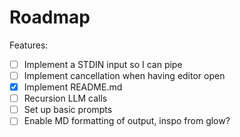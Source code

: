 # Roadmap

Features:
- [ ] Implement a STDIN input so I can pipe
- [ ] Implement cancellation when having editor open
- [x] Implement README.md
- [ ] Recursion LLM calls
- [ ] Set up basic prompts
- [ ] Enable MD formatting of output, inspo from glow?
